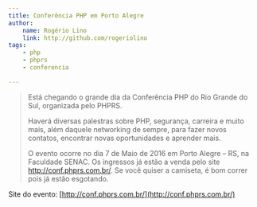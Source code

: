 ```yaml
---
title: Conferência PHP em Porto Alegre
author:
    name: Rogério Lino
    link: http://github.com/rogeriolino
tags:
    - php
    - phprs
    - conferencia

---
```


>Está chegando o grande dia da Conferência PHP do Rio Grande do Sul, organizada pelo PHPRS.
>
>Haverá diversas palestras sobre PHP, segurança, carreira e muito mais, além daquele networking de sempre, para fazer novos contatos, encontrar novas oportunidades e aprender mais.
>
>O evento ocorre no dia 7 de Maio de 2016 em Porto Alegre – RS, na Faculdade SENAC. Os ingressos já estão a venda pelo site http://conf.phprs.com.br/. Se você quiser a camiseta, é bom correr pois já estão esgotando.

Site do evento: [http://conf.phprs.com.br/](http://conf.phprs.com.br/)
